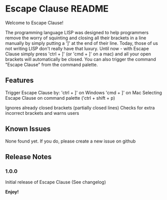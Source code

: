 # Escape Clause README

Welcome to Escape Clause!

The programming language LISP was designed to help programmers remove the worry of squinting and closing all their brackets
in a line manually by simply putting a ']' at the end of their line. Today, those of us not writing LISP don't really have
that luxury. Until now - with Escape Clause simply press 'ctrl + ]' (or 'cmd + ]' on a mac) and all your open brackets will
automatically be closed. You can also trigger the command "Escape Clause" from the command palette.  

## Features

Trigger Escape Clause by:
'ctrl + ]' on Windows
'cmd + ]' on Mac
Selecting Escape Clause on command palette ('ctrl + shift + p)

Ignores already closed brackets (partially closed lines)
Checks for extra incorrect brackets and warns users

## Known Issues

None found yet. If you do, please create a new issue on github

## Release Notes

### 1.0.0

Initial release of Escape Clause (See changelog)

**Enjoy!**
